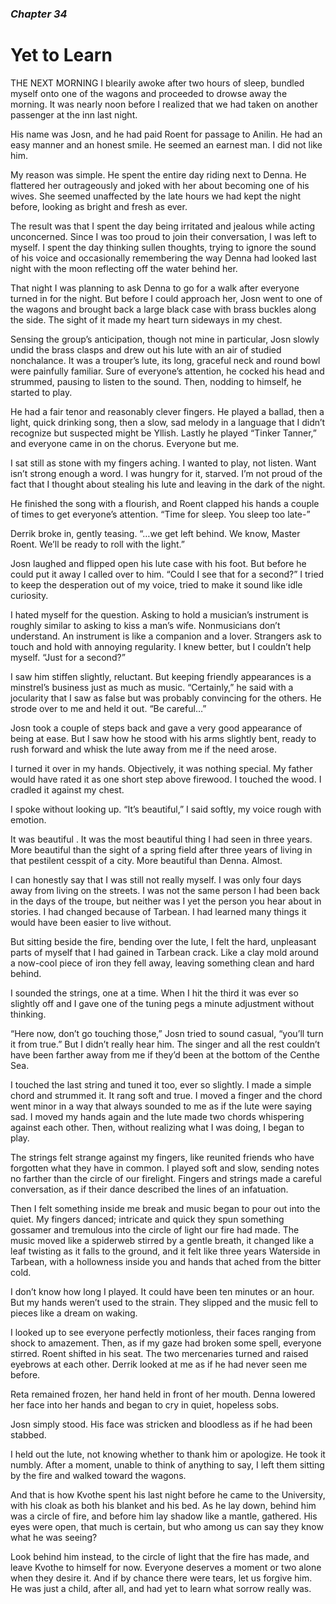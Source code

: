 ### *Chapter 34*

# Yet to Learn

THE NEXT MORNING I blearily awoke after two hours of sleep, bundled myself onto one of the wagons and proceeded to drowse away the morning. It was nearly noon before I realized that we had taken on another passenger at the inn last night.

His name was Josn, and he had paid Roent for passage to Anilin. He had an easy manner and an honest smile. He seemed an earnest man. I did not like him.

My reason was simple. He spent the entire day riding next to Denna. He flattered her outrageously and joked with her about becoming one of his wives. She seemed unaffected by the late hours we had kept the night before, looking as bright and fresh as ever.

The result was that I spent the day being irritated and jealous while acting unconcerned. Since I was too proud to join their conversation, I was left to myself. I spent the day thinking sullen thoughts, trying to ignore the sound of his voice and occasionally remembering the way Denna had looked last night with the moon reflecting off the water behind her.

That night I was planning to ask Denna to go for a walk after everyone turned in for the night. But before I could approach her, Josn went to one of the wagons and brought back a large black case with brass buckles along the side. The sight of it made my heart turn sideways in my chest.

Sensing the group’s anticipation, though not mine in particular, Josn slowly undid the brass clasps and drew out his lute with an air of studied nonchalance. It was a trouper’s lute, its long, graceful neck and round bowl were painfully familiar. Sure of everyone’s attention, he cocked his head and strummed, pausing to listen to the sound. Then, nodding to himself, he started to play.

He had a fair tenor and reasonably clever fingers. He played a ballad, then a light, quick drinking song, then a slow, sad melody in a language that I didn’t recognize but suspected might be Yllish. Lastly he played “Tinker Tanner,” and everyone came in on the chorus. Everyone but me.

I sat still as stone with my fingers aching. I wanted to play, not listen. Want isn’t strong enough a word. I was hungry for it, starved. I’m not proud of the fact that I thought about stealing his lute and leaving in the dark of the night.

He finished the song with a flourish, and Roent clapped his hands a couple of times to get everyone’s attention. “Time for sleep. You sleep too late-”

Derrik broke in, gently teasing. “…we get left behind. We know, Master Roent. We’ll be ready to roll with the light.”

Josn laughed and flipped open his lute case with his foot. But before he could put it away I called over to him. “Could I see that for a second?” I tried to keep the desperation out of my voice, tried to make it sound like idle curiosity.

I hated myself for the question. Asking to hold a musician’s instrument is roughly similar to asking to kiss a man’s wife. Nonmusicians don’t understand. An instrument is like a companion and a lover. Strangers ask to touch and hold with annoying regularity. I knew better, but I couldn’t help myself. “Just for a second?”

I saw him stiffen slightly, reluctant. But keeping friendly appearances is a minstrel’s business just as much as music. “Certainly,” he said with a jocularity that I saw as false but was probably convincing for the others. He strode over to me and held it out. “Be careful…”

Josn took a couple of steps back and gave a very good appearance of being at ease. But I saw how he stood with his arms slightly bent, ready to rush forward and whisk the lute away from me if the need arose.

I turned it over in my hands. Objectively, it was nothing special. My father would have rated it as one short step above firewood. I touched the wood. I cradled it against my chest.

I spoke without looking up. “It’s beautiful,” I said softly, my voice rough with emotion.

It was beautiful . It was the most beautiful thing I had seen in three years. More beautiful than the sight of a spring field after three years of living in that pestilent cesspit of a city. More beautiful than Denna. Almost.

I can honestly say that I was still not really myself. I was only four days away from living on the streets. I was not the same person I had been back in the days of the troupe, but neither was I yet the person you hear about in stories. I had changed because of Tarbean. I had learned many things it would have been easier to live without.

But sitting beside the fire, bending over the lute, I felt the hard, unpleasant parts of myself that I had gained in Tarbean crack. Like a clay mold around a now-cool piece of iron they fell away, leaving something clean and hard behind.

I sounded the strings, one at a time. When I hit the third it was ever so slightly off and I gave one of the tuning pegs a minute adjustment without thinking.

“Here now, don’t go touching those,” Josn tried to sound casual, “you’ll turn it from true.” But I didn’t really hear him. The singer and all the rest couldn’t have been farther away from me if they’d been at the bottom of the Centhe Sea.

I touched the last string and tuned it too, ever so slightly. I made a simple chord and strummed it. It rang soft and true. I moved a finger and the chord went minor in a way that always sounded to me as if the lute were saying sad. I moved my hands again and the lute made two chords whispering against each other. Then, without realizing what I was doing, I began to play.

The strings felt strange against my fingers, like reunited friends who have forgotten what they have in common. I played soft and slow, sending notes no farther than the circle of our firelight. Fingers and strings made a careful conversation, as if their dance described the lines of an infatuation.

Then I felt something inside me break and music began to pour out into the quiet. My fingers danced; intricate and quick they spun something gossamer and tremulous into the circle of light our fire had made. The music moved like a spiderweb stirred by a gentle breath, it changed like a leaf twisting as it falls to the ground, and it felt like three years Waterside in Tarbean, with a hollowness inside you and hands that ached from the bitter cold.

I don’t know how long I played. It could have been ten minutes or an hour. But my hands weren’t used to the strain. They slipped and the music fell to pieces like a dream on waking.

I looked up to see everyone perfectly motionless, their faces ranging from shock to amazement. Then, as if my gaze had broken some spell, everyone stirred. Roent shifted in his seat. The two mercenaries turned and raised eyebrows at each other. Derrik looked at me as if he had never seen me before.

Reta remained frozen, her hand held in front of her mouth. Denna lowered her face into her hands and began to cry in quiet, hopeless sobs.

Josn simply stood. His face was stricken and bloodless as if he had been stabbed.

I held out the lute, not knowing whether to thank him or apologize. He took it numbly. After a moment, unable to think of anything to say, I left them sitting by the fire and walked toward the wagons.

And that is how Kvothe spent his last night before he came to the University, with his cloak as both his blanket and his bed. As he lay down, behind him was a circle of fire, and before him lay shadow like a mantle, gathered. His eyes were open, that much is certain, but who among us can say they know what he was seeing?

Look behind him instead, to the circle of light that the fire has made, and leave Kvothe to himself for now. Everyone deserves a moment or two alone when they desire it. And if by chance there were tears, let us forgive him. He was just a child, after all, and had yet to learn what sorrow really was.
